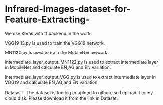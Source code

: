 # Infrared-Images-dataset-for-Feature-Extracting-
We use Keras with tf backend in the work.

VGG19_13.py is used to train the VGG19 network.

MN1122.py is used to train the MobileNet network.

intermediate_layer_output_MN1122.py is used to extract intermediate layer in MobileNet and calculate EN,AG,and EN variation.

intermediate_layer_output_VGG.py is used to extract intermediate layer in VGG19 and calculate EN,AG,and EN variation.

Dataset：
The dataset is too big to upload to github, so I upload it to my cloud disk. Please download it from the link in Dataset.
